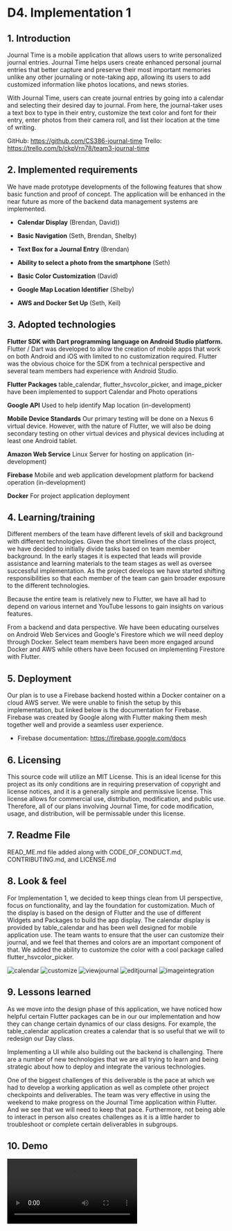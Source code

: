 # D4. Implementation 1


## 1. Introduction

Journal Time is a mobile application that allows users to write personalized journal entries. Journal Time helps users create enhanced personal journal entries that better capture and preserve their most important memories unlike any other journaling or note-taking app, allowing its users to add customized information like photos locations, and news stories.

With Journal Time, users can create journal entries by going into a calendar and selecting their desired day to journal. From here, the journal-taker uses a text box to type in their entry, customize the text color and font for their entry, enter photos from their camera roll, and list their location at the time of writing.

GitHub: https://github.com/CS386-journal-time
Trello: https://trello.com/b/ckpVrn78/team3-journal-time

## 2. Implemented requirements

We have made prototype developments of the following features that show basic function and proof of concept.  The application will be enhanced in the near future as more of the backend data management systems are implemented.

* **Calendar Display** (Brendan, David))

* **Basic Navigation** (Seth, Brendan, Shelby)

* **Text Box for a Journal Entry** (Brendan)

* **Ability to select a photo from the smartphone** (Seth)

* **Basic Color Customization** (David)

* **Google Map Location Identifier** (Shelby)

* **AWS and Docker Set Up** (Seth, Keil)

## 3. Adopted technologies

**Flutter SDK with Dart programming language on Android Studio platform.**  Flutter / Dart was developed to allow the creation of mobile apps that work on both Android and iOS with limited to no customization required.  Flutter was the obvious choice for the SDK from a technical perspective and several team members had experience with Android Studio.

**Flutter Packages** table_calendar, flutter_hsvcolor_picker, and image_picker have been implemented to support Calendar and Photo operations

**Google API** Used to help identify Map location (in-development)

**Mobile Device Standards** Our primary testing will be done on a Nexus 6 virtual device.  However, with the nature of Flutter, we will also be doing secondary testing on other virtual devices and physical devices including at least one Android tablet.

**Amazon Web Service** Linux Server for hosting on application (in-development)

**Firebase** Mobile and web application development platform for backend operation (in-development)

**Docker** For project application deployment

## 4. Learning/training

Different members of the team have different levels of skill and background with different technologies.  Given the short timelines of the class project, we have decided to initially divide tasks based on team member background.  In the early stages it is expected that leads will provide assistance and learning materials to the team stages as well as oversee successful implementation.  As the project develops we have started shifting responsibilities so that each member of the team can gain broader exposure to the different technologies.  

Because the entire team is relatively new to Flutter, we have all had to depend on various internet and YouTube lessons to gain insights on various features.

From a backend and data perspective. We have been educating ourselves on Android Web Services and Google's Firestore which we will need deploy through Docker.  Select team members have been more engaged around Docker and AWS while others have been focused on implementing Firestore with Flutter.

## 5. Deployment


Our plan is to use a Firebase backend hosted within a Docker container on a cloud AWS server.  We were unable to finish the setup by this implementation, but linked below is the documentation for Firebase.  Firebase was created by Google along with Flutter making them mesh together well and provide a seamless user experience.

* Firebase documentation: <https://firebase.google.com/docs>

## 6. Licensing

This source code will utilize an MIT License. This is an ideal license for this project as its only conditions are in requiring preservation of copyright and license notices, and it is a generally simple and permissive license. This license allows for commercial use, distribution, modification, and public use. Therefore, all of our plans involving Journal Time, for code modification, usage, and distribution, will be permissable under this license.

## 7. Readme File

READ_ME.md file added along with CODE_OF_CONDUCT.md, CONTRIBUTING.md, and LICENSE.md

## 8. Look & feel

For Implementation 1, we decided to keep things clean from UI perspective, focus on functionality, and lay the foundation for customization.  Much of the display is based on the design of Flutter and the use of different Widgets and Packages to build the app display.  The calendar display is provided by table_calendar and has been well designed for mobile application use. The team wants to ensure that the user can customize their journal, and we feel that themes and colors are an important component of that.  We added the ability to customize the color with a cool package called flutter_hsvcolor_picker.

![calendar](./img/calander.PNG)
![customize](./img/customize.PNG)
![viewjournal](./img/viewjournal.PNG)
![editjournal](./img/editjournal.PNG)
![imageintegration](./img/imageintegration.PNG)

## 9. Lessons learned

As we move into the design phase of this application, we have noticed how helpful certain Flutter packages can be in our our implementation and how they can change certain dynamics of our class designs.  For example, the table_calendar application creates a calendar that is so useful that we will to redesign our Day class.  

Implementing a UI while also building out the backend is challenging.  There are a number of new technologies that we are all trying to learn and being strategic about how to deploy and integrate the various technologies.  

One of the biggest challenges of this deliverable is the pace at which we had to develop a working application as well as complete other project checkpoints and deliverables.  The team was very effective in using the weekend to make progress on the Journal Time application within Flutter.  And we see that we will need to keep that pace.  Furthermore, not being able to interact in person also creates challenges as it is a little harder to troubleshoot or complete certain deliverables in subgroups.  

## 10. Demo

![Journal Time App Demo](./img/app_demo.wmv)
